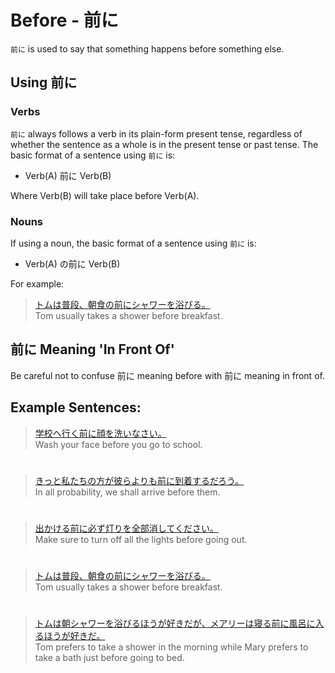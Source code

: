 # Before - 前に

`前に` is used to say that something happens before something else. 

## Using 前に

### Verbs
`前に` always follows a verb in its plain-form present tense, regardless of whether the sentence as a whole is in the present tense or past tense. The basic format of a sentence using `前に` is:

* Verb(A) 前に Verb(B)

Where Verb(B) will take place before Verb(A).

### Nouns
If using a noun, the basic format of a sentence using `前に` is:

* Verb(A) の前に Verb(B)

For example: 
> [トムは普段、朝食の前にシャワーを浴びる。]()  
> Tom usually takes a shower before breakfast.

## 前に Meaning 'In Front Of'
Be careful not to confuse 前に meaning before with 前に meaning in front of. 

## Example Sentences:
> [学校へ行く前に顔を洗いなさい。]()  
> Wash your face before you go to school.

#

> [きっと私たちの方が彼らよりも前に到着するだろう。]()  
> In all probability, we shall arrive before them.

#

> [出かける前に必ず灯りを全部消してください。]()  
> Make sure to turn off all the lights before going out.

#

> [トムは普段、朝食の前にシャワーを浴びる。]()  
> Tom usually takes a shower before breakfast.

#

> [トムは朝シャワーを浴びるほうが好きだが、メアリーは寝る前に風呂に入るほうが好きだ。]()  
> Tom prefers to take a shower in the morning while Mary prefers to take a bath just before going to bed.


